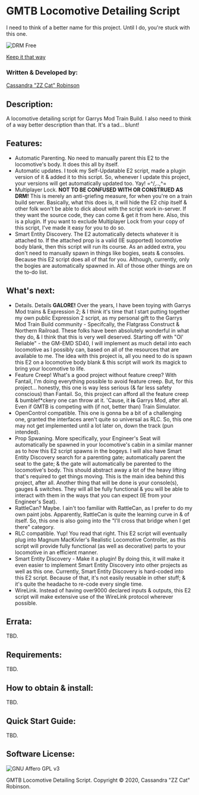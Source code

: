 # GMTB Locomotive Detailing Script
I need to think of a better name for this project. Until I do, you're stuck with this one.

![DRM Free](https://static.fsf.org/dbd/label/DRM-free%20label%20120.en.png)

[Keep it that way](https://www.defectivebydesign.org/what_is_drm_digital_restrictions_management)



### Written & Developed by:
[Cassandra "ZZ Cat" Robinson](https://bit.ly/ZZCatOnFacebook)

## Description:
 A locomotive detailing script for Garrys Mod Train Build.
 I also need to think of a way better description than that. It's a tad... blunt!

## Features:
 * Automatic Parenting.
   No need to manually parent this E2 to the locomotive's body. It does this all by itself.
 * Automatic updates.
   I took my Self-Updatable E2 script, made a plugin version of it & added it to this script.
   So, whenever I update this project, your versions will get automatically updated too. Yay! =^/,..,^=
 * Multiplayer Lock.
   **NOT TO BE CONFUSED WITH OR CONSTRUED AS DRM!** This is merely an anti-griefing measure, for when you're on a train build server.
   Basically, what this does is, it will hide the E2 chip itself & other folk won't be able to dick about with the script work in-server.
   If they want the source code, they can come & get it from here.
   Also, this is a plugin. If you want to exclude Multiplayer Lock from your copy of this script, I've made it easy for you to do so.
 * Smart Entity Discovery.
   The E2 automatically detects whatever it is attached to. If the attached prop is a valid (IE supported) locomotive body blank, then this script will run its course. As an added extra, you don't need to manually spawn in things like bogies, seats & consoles. Because this E2 script does all of that for you.
   Although, currently, only the bogies are automatically spawned in. All of those other things are on the to-do list.

## What's next:
 * Details. Details **GALORE!**
   Over the years, I have been toying with Garrys Mod trains & Expression 2; & I think it's time that I start putting together my own public Expression 2 script, as my personal gift to the Garrys Mod Train Build community - Specifcally, the Flatgrass Construct & Northern Railroad. These folks have been absolutely wonderful in what they do, & I think that this is very well deserved.
   Starting off with "Ol' Reliable" - the GM-EMD SD40, I will implement as much detail into each locomotive as I possibly can, based on all of the resources that are available to me.
   The idea with this project is, all you need to do is spawn this E2 on a locomotive body blank & this script will work its magick to bring your locomotive to life.
 * Feature Creep!
   What's a good project without feature creep? With Fantail, I'm doing everything possible to avoid feature creep. But, for this project... honestly, this one is way less serious (& far less safety conscious) than Fantail. So, this project can afford all the feature creep & bumblef*ckery one can throw at it.
   'Cause, it **is** Garrys Mod, after all. Even if GMTB is competing with (if not, better than) Train Simulator.
 * OpenControl compatible.
   This one is gonna be a bit of a challenging one, granted the interfaces aren't quite so universal as RLC. So, this one may not get implemented until a lot later on, down the track (pun intended).
 * Prop Spwaning.
   More specifically, your Engineer's Seat will automatically be spawned in your locomotive's cabin in a similar manner as to how this E2 script spawns in the bogeys.
   I will also have Smart Entity Discovery search for a parenting gate; automatically parent the seat to the gate; & the gate will automatically be parented to the locomotive's body. This should abstract away a lot of the heavy lifting that's required to get things moving. This is the main idea behind this project, after all.
   Another thing that will be done is your console(s), gauges & switches. They will all be fully functional & you will be able to interact with them in the ways that you can expect (IE from your Engineer's Seat).
 * RattleCan?
   Maybe. I ain't too familiar with RattleCan, as I prefer to do my own paint jobs. Apparently, RattleCan is quite the learning curve in & of itself. So, this one is also going into the "I'll cross that bridge when I get there" category.
 * RLC compatible.
   Yup! You read that right. This E2 script will eventually plug into Magnum MacKivler's Realistic Locomotive Controller, as this script will provide fully functional (as well as decorative) parts to your locomotive in an efficient manner.
 * Smart Entity Discovery - Make it a plugin!
   By doing this, it will make it even easier to implement Smart Entity Discovery into other projects as well as this one.
   Currently, Smart Entity Discovery is hard-coded into this E2 script. Because of that, it's not easily reusable in other stuff; & it's quite the headache to re-code every single time.
 * WireLink.
   Instead of having over9000 declared inputs & outputs, this E2 script will make extensive use of the WireLink protocol wherever possible.

## Errata:
 TBD.

## Requirements:
 TBD.

## How to obtain & install:
 TBD.

## Quick Start Guide:
 TBD.

## Software License:
![GNU Affero GPL v3](https://www.gnu.org/graphics/agplv3-with-text-162x68.png)

GMTB Locomotive Detailing Script. Copyright © 2020, Cassandra "ZZ Cat" Robinson.
